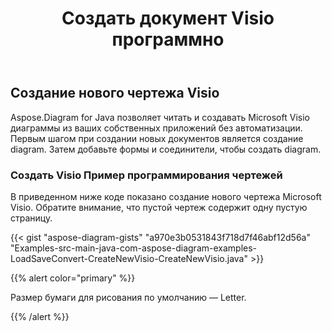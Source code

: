﻿---
title: Создать документ Visio программно
linktitle: Создать документ Visio
type: docs
weight: 10
url: /ru/java/create-visio-document/
description: На этой странице описывается, как создать документ Visio с нуля с помощью библиотеки Aspose.Diagram.
---
## **Создание нового чертежа Visio**
Aspose.Diagram for Java позволяет читать и создавать Microsoft Visio диаграммы из ваших собственных приложений без автоматизации. Первым шагом при создании новых документов является создание diagram. Затем добавьте формы и соединители, чтобы создать diagram.
### **Создать Visio Пример программирования чертежей**
В приведенном ниже коде показано создание нового чертежа Microsoft Visio. Обратите внимание, что пустой чертеж содержит одну пустую страницу.

{{< gist "aspose-diagram-gists" "a970e3b0531843f718d7f46abf12d56a" "Examples-src-main-java-com-aspose-diagram-examples-LoadSaveConvert-CreateNewVisio-CreateNewVisio.java" >}}

{{% alert color="primary" %}} 

Размер бумаги для рисования по умолчанию — Letter.

{{% /alert %}} 

